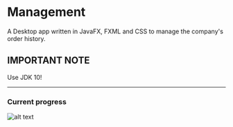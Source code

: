 # Management
A Desktop app written in JavaFX, FXML and CSS to manage the company's order history.

## IMPORTANT NOTE
Use JDK 10!

---

### Current progress
![alt text](https://imgur.com/BVFWBzR.png)
